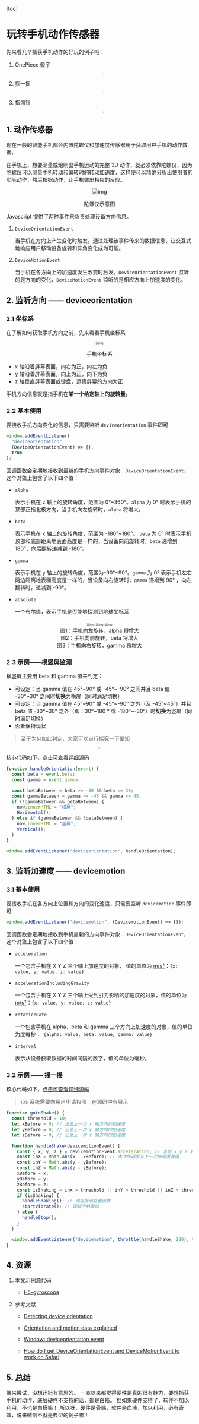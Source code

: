 [toc]

# 玩转手机动作传感器

先来看几个捕获手机动作的好玩的例子吧：

1. OnePiece 骰子

   <div align='center'>
     <img src='./img/onepiece-dice.gif' style="zoom:20%;"/>
   </div>

2. 摇一摇

   <div align='center'>
     <img src='./img/shake.gif' style="zoom:20%;"/>
   </div>

3. 指南针

   <div align='center'>
     <img src='./img/compass.gif' style="zoom:20%;"/>
   </div>

## 1. 动作传感器

现在一般的智能手机都会内置陀螺仪和加速度传感器用于获取用户手机的动作数据。

在手机上，想要测量或绘制出手机运动的完整 3D 动作，就必须依靠陀螺仪，因为陀螺仪可以测量手机转动和偏转时的转动加速度，这样便可以精确分析出使用者的实际动作，然后根据动作，让手机做出相应的反应。

<div align='center'>
  <img src="./img/Gyroscope_operation.gif" alt="img" style="zoom:100%;" />
  <p>陀螺仪示意图</p>
</div>

Javascript 提供了两种事件来负责处理设备方向信息。

1. `DeviceOrientationEvent`

   当手机在方向上产生变化时触发。通过处理该事件传来的数据信息，让交互式地响应用户移动设备旋转和仰角变化成为可能。

2. `DeviceMotionEvent`

   当手机在各方向上的加速度发生改变时触发。`DeviceOrientationEvent` 监听的是方向的变化，`DeviceMotionEvent` 监听的是相应方向上加速度的变化。

## 2. 监听方向 —— deviceorientation

### 2.1 坐标系

在了解如何获取手机方向之前，先来看看手机坐标系

<div align='center'>
  <img src="./img/axes.png" alt="img" style="zoom:50%;" />
  <p>手机坐标系</p>
</div>

- x 轴沿着屏幕表面，向右为正，向左为负
- y 轴沿着屏幕表面，向上为正，向下为负
- z 轴垂直屏幕表面或键盘，远离屏幕的方向为正

手机方向信息就是指手机在**某一个给定轴上的旋转量。**

### 2.2 基本使用

要接收手机方向变化的信息，只需要监听 `deviceorientation` 事件即可

```js
window.addEventListener(
  "deviceorientation",
  (DeviceOrientationEvent) => {},
  true
);
```

回调函数会定期地接收到最新的手机方向事件对象：`DeviceOrientationEvent`，这个对象上包含了以下四个值：

- `alpha`

  表示手机在 z 轴上的旋转角度，范围为 0°~360°。`alpha` 为 0° 时表示手机的顶部正指北极方向，当手机向左旋转时，`alpha` 将增大。

- `beta`

  表示手机在 x 轴上的旋转角度，范围为 -180°~180°。 `beta` 为 0° 时表示手机顶部和底部距离地表面高度是一样的，当设备向前旋转时，`beta` 递增到 180°，向后翻转递减到 -180°。

- `gamma`

  表示手机在 y 轴上的旋转角度，范围为-90°~90°。`gamma` 为 0° 表示手机左右两边距离地表面高度是一样的，当设备向右旋转时，`gamma` 递增到 90° ，向左翻转时，递减到 -90°。

- `absolute`

  一个布尔值，表示手机是否能够探测到地球坐标系

<div align='center'>
  <img src="./img/alpha.png" alt="img" style="zoom:50%;" />
  <img src="./img/beta.png" alt="img" style="zoom:50%;" />
  <img src="./img/gamma.png" alt="img" style="zoom:50%;" />
  <div style="font-size: 14px">图1：手机向左旋转，alpha 将增大</div>
  <div style="font-size: 14px">图2：手机向前旋转，beta 将增大</div>
  <div style="font-size: 14px">图3：手机向右旋转，gamma 将增大</div>
</div>

### 2.3 示例——横竖屏监测

横竖屏主要用 beta 和 gamma 值来判定：

- 可设定：当 gamma 值在 45°~90° 或 -45°~-90° 之间并且 beta 值 -30°~30° 之间时**切换**为横屏（同时满足切换）
- 可设定：当 gamma 值在 45°~90° 或 -45°~-90° 之外（及 -45°~45°）并且 beta 值 -30°~30° 之外（即：30°~180 ° 或 -180°~-30°）时**切换**为竖屏（同时满足切换）
- 否者保持现状

> 至于为何如此判定，大家可以自行探究一下便知

<div align='center'>
  <img src='./img/v-h.gif' style="zoom:20%;"/>
</div>


核心代码如下，[点击可查看详细源码](https://github.com/ardor-zhang/web-study-record/tree/master/%E9%9B%B6%E6%95%A3%E7%9A%84%E7%9F%A5%E8%AF%86%E7%82%B9/%E6%89%8B%E6%9C%BA%E4%BC%A0%E6%84%9F%E5%99%A8/H5-gyroscope/02-deviceorientation-v-h)

```js
function handleOrientation(event) {
  const beta = event.beta;
  const gamma = event.gamma;

  const betaBetween = beta >= -30 && beta <= 30;
  const gammaBetween = gamma >= -45 && gamma <= 45;
  if (!gammaBetween && betaBetween) {
    now.innerHTML = "横屏";
    Horizontal();
  } else if (gammaBetween && !betaBetween) {
    now.innerHTML = "竖屏";
    Vertical();
  }
}

window.addEventListener("deviceorientation", handleOrientation);
```

## 3. 监听加速度 —— devicemotion

### 3.1 基本使用
要接收手机在各方向上位置和方向的变化速度，只需要监听 `devicemotion` 事件即可

```js
window.addEventListener("devicemotion", (DevicemotionEvent) => {});
```

回调函数会定期地接收到手机最新的方向事件对象：`DeviceOrientationEvent`，这个对象上包含了以下四个值：

- `acceleration`

  一个包含手机在 X Y Z 三个轴上加速度的对象， 值的单位为 [m/s²](https://en.wikipedia.org/wiki/Meter_per_second_squared)：`{x: value, y: value, z: value}`

- `accelerationIncludingGravity`

  一个包含手机在 X Y Z 三个轴上受到引力影响的加速度的对象，值的单位为 [m/s²](https://en.wikipedia.org/wiki/Meter_per_second_squared)：`{x: value, y: value, z: value}`

- `rotationRate`

  一个包含手机在 alpha、beta 和 gamma 三个方向上加速度的对象，值的单位为度每秒：` {alpha: value, beta: value, gamma: value}`

- `interval`

  表示从设备获取数据的时间间隔的数字，值的单位为毫秒。

### 3.2 示例 —— 摇一摇

核心代码如下，[点击可查看详细源码](https://github.com/ardor-zhang/web-study-record/tree/master/%E9%9B%B6%E6%95%A3%E7%9A%84%E7%9F%A5%E8%AF%86%E7%82%B9/%E6%89%8B%E6%9C%BA%E4%BC%A0%E6%84%9F%E5%99%A8/H5-gyroscope/04-devicemotion-shake)

> ios 系统需要向用户申请权限，在源码中有展示

```js
function gotoShake() {
  const threshold = 10;
  let xBefore = 0; // 记录上一次 x 轴方向的加速度
  let yBefore = 0; // 记录上一次 y 轴方向的加速度
  let zBefore = 0; // 记录上一次 z 轴方向的加速度

  function handleShake(devicemotionEvent) {
    const { x, y, z } = devicemotionEvent.acceleration; // 当前 x y z 轴的加速度
    const inX = Math.abs(x - xBefore); // 本次加速度与上一次加速度差值
    const inY = Math.abs(y - yBefore);
    const inZ = Math.abs(z - zBefore);
    xBefore = x;
    yBefore = y;
    zBefore = z;
    const isShaking = inX > threshold || inY > threshold || inZ > threshold; // 只要有一个差值超过阈值，则说明正在摇一摇
    if (isShaking) {
      handleShaking(); // 调用摇动处理函数
      startVibrate(); // 调起手机震动
    } else {
      handleStop();
    }
  }

  window.addEventListener("devicemotion", throttle(handleShake, 200), true);
}
```

## 4. 资源

1. 本文示例源代码
   - [H5-gyroscope](https://github.com/ardor-zhang/web-study-record/tree/master/%E9%9B%B6%E6%95%A3%E7%9A%84%E7%9F%A5%E8%AF%86%E7%82%B9/%E6%89%8B%E6%9C%BA%E4%BC%A0%E6%84%9F%E5%99%A8/H5-gyroscope)
2. 参考文献

   - [Detecting device orientation](https://developer.mozilla.org/en-US/docs/Web/Events/Detecting_device_orientation)

   - [Orientation and motion data explained](https://developer.mozilla.org/en-US/docs/Web/Events/Orientation_and_motion_data_explained)

   - [Window: deviceorientation event](https://developer.mozilla.org/en-US/docs/Web/API/Window/deviceorientation_event)
   - [How do I get DeviceOrientationEvent and DeviceMotionEvent to work on Safari](https://stackoverflow.com/questions/56514116/how-do-i-get-deviceorientationevent-and-devicemotionevent-to-work-on-safari)

## 5. 总结

偶来尝试，没想还挺有意思的。
一直以来都觉得硬件是真的很有魅力，要想捕获手机的动作，底层硬件不支持的话，都是白搭。
但如果硬件支持了，软件不加以利用，不也是白搭嘛！
所以呀，硬件是骨骼，软件是血液，加以利用，必有奇效，说来微信不就是典型的例子嘛！
